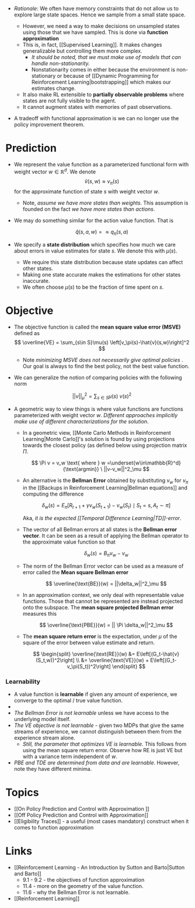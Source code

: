 * *Rationale*: We often have memory constraints that do not allow us to explore large state spaces. Hence we sample from a small state space.
	* However, we need a way to make decisions on unsampled states using those that we have sampled. This is done via **function approximation**
	* This is, in fact, [[Supervised Learning]]. It makes changes generalizable but controlling them more complex.
		* *It should be noted, that we must make use of models that can handle non-stationarity.*
		* Nonstationarity comes in either because the environment is non-stationary or because of [[Dynamic Programming for Reinforcement Learning|bootstrapping]] which makes our estimates change.
	* It also make RL extensible to **partially observable problems** where states are not fully visible to the agent.
	* It cannot augment states with memories of past observations.

* A tradeoff with functional approximation is we can no longer use the policy improvement theorem.
# Prediction
* We represent the value function as a parameterized functional form with weight vector $w\in \mathbb{R}^d$. We denote 
  $$
  \hat{v}(s,w)\approx v_\pi(s)
  $$
   for the approximate function of state $s$ with weight vector $w$.
	* Note, *assume we have more states than weights*. This assumption is founded on the fact *we have more states than actions*.
* We may do something similar for the action value function. That is 
  
  $$
  \hat{q}(s,a,w) =\approx q_\pi(s,a)
  $$
  
* We specify a **state distribution** which specifies how much we care about errors in value estimates for state $s$. We denote this with $\mu(s)$. 
	* We require this state distribution because state updates can affect other states. 
	* Making one state accurate makes the estimations for other states inaccurate.
	* We often choose $\mu(s)$ to be the fraction of time spent on $s$.

# Objective
* The objective function is called the **mean square value error (MSVE)** defined as 
  $$
  \overline{VE} = \sum_{s\in S}\mu(s) \left[v_\pi(s)-\hat{v}(s,w)\right]^2
  $$
  
	* Note *minimizing MSVE does not necessarily give optimal policies* . Our goal is always to find the best policy, not the best value function.
* We can generalize the notion of comparing policies with the following norm 
  
  $$
  ||v||^2_\mu= \sum_{s\in S}\mu(s) \ v(s)^2
  $$
  
* A geometric way to view things is where value functions are functions parameterized with weight vector $w$. *Different approaches implicitly make use of different characterizations for the solution*.
	* In a geometric view, [[Monte Carlo Methods in Reinforcement Learning|Monte Carlo]]'s solution is found by using projections towards the closest policy (as defined below using projection matrix $\Pi$. 
	  
	  $$
	  \Pi v = v_w \text{   where } w =\underset{w\in\mathbb{R}^d}{\text{argmin}}  \ ||v-v_w||^2_\mu
	  $$

	* An alternative is the **Bellman Error** obtained by substituting $v_w$ for $v_\pi$ in the [[Backups in Reinforcement Learning|Bellman equations]] and computing the difference 
	  
	  $$
	  \delta_{w}(s) = E_\pi[R_{t+1} +\gamma v_w(S_{t+1}) - v_w(S_t) \mid S_t=s, A_t\sim \pi]
	  $$
	  
	  Aka, *it is the expected [[Temporal Difference Learning|TD]]-error*.
	  
	* The vector of all Bellman errors at all states is the  **Bellman error vector**. It can be seen as a result of applying the Bellman operator to the approximate value function so that 
	  
	  $$
	  \delta_w(s) = B_\pi v_w - v_w
	  $$
	  
	* The norm of the Bellman Error vector can be used as a measure of error called the **Mean square Bellman error**
	  
	  $$
	  \overline{\text{BE}}(w) = ||\delta_w||^2_\mu
	  $$

	* In an approximation context, we only deal with representable value functions. Those that cannot be represented are instead projected onto the subspace. The **mean square projected Bellman error** measures this
	  
	  $$
	  \overline{\text{PBE}}(w) = || \Pi \delta_w||^2_\mu
	  $$

	* The **mean square return error** is the expectation, under $\mu$ of the square of the error between value estimate and return.
	  
	  $$
	  \begin{split}
	  \overline{\text{RE}}(w) &= E\left[(G_t-\hat{v}(S_t,w))^2\right] \\ 
	  &= \overline{\text{VE}}(w) + E\left[(G_t-v_\pi(S_t))^2\right]
	  \end{split}
	  $$

### Learnability
* A value function is **learnable** if given any amount of experience, we converge to the optimal / true value function. 
* 
* *The Bellman Error is not learnable* unless we have access to the underlying model itself.
* *The VE objective is not learnable* -  given two MDPs that give the same streams of experience, we cannot distinguish between them from the experience stream alone.
	* *Still, the parameter that optimizes VE is learnable*.  This follows from using the mean square return error. Observe how RE is just VE but with a variance term independent of $w$.
* *PBE and TDE are determined from data and are learnable*.  However, note they have different minima.
# Topics
* [[On Policy Prediction and Control with Approximation ]]
* [[Off Policy Prediction and Control with Approximation]]
* [[Eligibility Traces]]  - a useful (most cases mandatory) construct when it comes to function approximation
# Links
* [[Reinforcement Learning - An Introduction by Sutton and Barto|Sutton and Barto]]
	* 9.1 - 9.2 - the objectives of function approximation
	* 11.4 - more on the geometry of the value function.
	* 11.6 - why the Bellman Error is not learnable.
* [[Reinforcement Learning]]